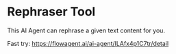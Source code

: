 # Rephraser Tool

This AI Agent can rephrase a given text content for you.

Fast try: https://flowagent.ai/ai-agent/ILAfx4p1C7tr/detail
